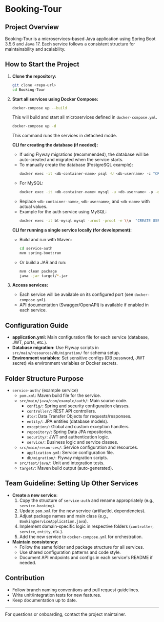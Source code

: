 # Booking-Tour

## Project Overview

Booking-Tour is a microservices-based Java application using Spring Boot 3.5.6 and Java 17. Each service follows a consistent structure for maintainability and scalability.

## How to Start the Project

1. **Clone the repository:**
   ```bash
   git clone <repo-url>
   cd Booking-Tour
   ```
2. **Start all services using Docker Compose:**

   ```bash
   docker-compose up --build
   ```

   This will build and start all microservices defined in `docker-compose.yml`.

   ```bash
   docker-compose up -d
   ```

   This command runs the services in detached mode.

   **CLI for creating the database (if needed):**

   - If using Flyway migrations (recommended), the database will be auto-created and migrated when the service starts.
   - To manually create the database (PostgreSQL example):
     ```bash
     docker exec -it <db-container-name> psql -U <db-username> -c "CREATE DATABASE <db-name>;"
     ```
   - For MySQL:
     ```bash
     docker exec -it <db-container-name> mysql -u <db-username> -p -e "CREATE DATABASE <db-name>;"
     ```
   - Replace `<db-container-name>`, `<db-username>`, and `<db-name>` with actual values.
   - Example for the auth service using MySQL:
     ```bash
     docker exec -it bt-mysql mysql -uroot -proot -e \\n  "CREATE USER 'admin'@'%' IDENTIFIED BY '123456'; \\n   GRANT ALL PRIVILEGES ON BT_AUTH.* TO 'admin'@'%'; \\n   FLUSH PRIVILEGES;"
     ```

   **CLI for running a single service locally (for development):**

   - Build and run with Maven:
     ```bash
     cd service-auth
     mvn spring-boot:run
     ```
   - Or build a JAR and run:
     ```bash
     mvn clean package
     java -jar target/*.jar
     ```

3. **Access services:**
   - Each service will be available on its configured port (see `docker-compose.yml`).
   - API documentation (Swagger/OpenAPI) is available if enabled in each service.

## Configuration Guide

- **application.yml:** Main configuration file for each service (database, JWT, ports, etc.).
- **Database migration:** Use Flyway scripts in `src/main/resources/db/migration/` for schema setup.
- **Environment variables:** Set sensitive configs (DB password, JWT secret) via environment variables or Docker secrets.

## Folder Structure Purpose

- `service-auth/` (example service)
  - `pom.xml`: Maven build file for the service.
  - `src/main/java/com/example/auth/`: Main source code.
    - `config/`: Spring and security configuration classes.
    - `controller/`: REST API controllers.
    - `dto/`: Data Transfer Objects for requests/responses.
    - `entity/`: JPA entities (database models).
    - `exception/`: Global and custom exception handlers.
    - `repository/`: Spring Data JPA repositories.
    - `security/`: JWT and authentication logic.
    - `service/`: Business logic and service classes.
  - `src/main/resources/`: Service configuration and resources.
    - `application.yml`: Service configuration file.
    - `db/migration/`: Flyway migration scripts.
  - `src/test/java/`: Unit and integration tests.
  - `target/`: Maven build output (auto-generated).

## Team Guideline: Setting Up Other Services

- **Create a new service:**
  1. Copy the structure of `service-auth` and rename appropriately (e.g., `service-booking`).
  2. Update `pom.xml` for the new service (artifactId, dependencies).
  3. Adjust package names and main class (e.g., `BookingServiceApplication.java`).
  4. Implement domain-specific logic in respective folders (`controller`, `service`, `entity`, etc.).
  5. Add the new service to `docker-compose.yml` for orchestration.
- **Maintain consistency:**
  - Follow the same folder and package structure for all services.
  - Use shared configuration patterns and code style.
  - Document API endpoints and configs in each service's README if needed.

## Contribution

- Follow branch naming conventions and pull request guidelines.
- Write unit/integration tests for new features.
- Keep documentation up to date.

---

For questions or onboarding, contact the project maintainer.
